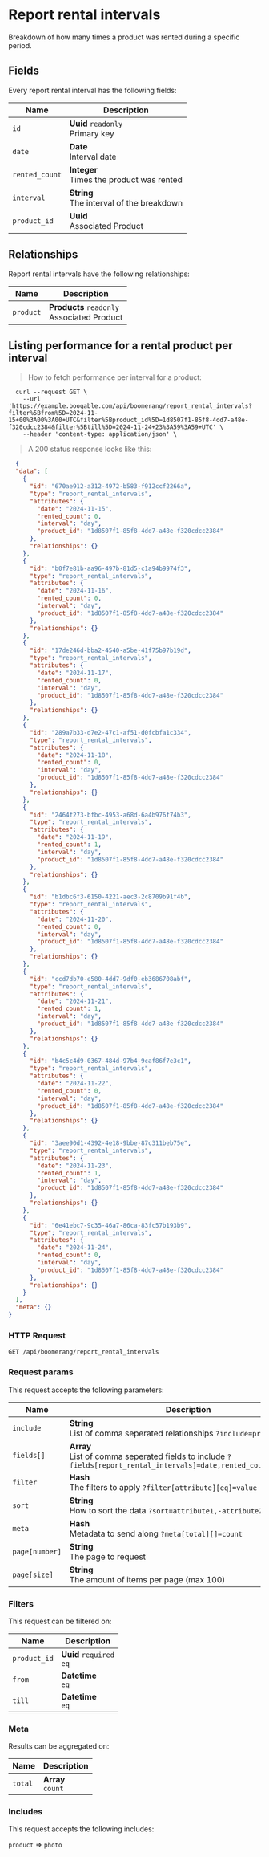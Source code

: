 # Report rental intervals

Breakdown of how many times a product was rented during a specific period.

## Fields
Every report rental interval has the following fields:

Name | Description
-- | --
`id` | **Uuid** `readonly`<br>Primary key
`date` | **Date** <br>Interval date
`rented_count` | **Integer** <br>Times the product was rented
`interval` | **String** <br>The interval of the breakdown
`product_id` | **Uuid** <br>Associated Product


## Relationships
Report rental intervals have the following relationships:

Name | Description
-- | --
`product` | **Products** `readonly`<br>Associated Product


## Listing performance for a rental product per interval



> How to fetch performance per interval for a product:

```shell
  curl --request GET \
    --url 'https://example.booqable.com/api/boomerang/report_rental_intervals?filter%5Bfrom%5D=2024-11-15+00%3A00%3A00+UTC&filter%5Bproduct_id%5D=1d8507f1-85f8-4dd7-a48e-f320cdcc2384&filter%5Btill%5D=2024-11-24+23%3A59%3A59+UTC' \
    --header 'content-type: application/json' \
```

> A 200 status response looks like this:

```json
  {
  "data": [
    {
      "id": "670ae912-a312-4972-b583-f912ccf2266a",
      "type": "report_rental_intervals",
      "attributes": {
        "date": "2024-11-15",
        "rented_count": 0,
        "interval": "day",
        "product_id": "1d8507f1-85f8-4dd7-a48e-f320cdcc2384"
      },
      "relationships": {}
    },
    {
      "id": "b0f7e81b-aa96-497b-81d5-c1a94b9974f3",
      "type": "report_rental_intervals",
      "attributes": {
        "date": "2024-11-16",
        "rented_count": 0,
        "interval": "day",
        "product_id": "1d8507f1-85f8-4dd7-a48e-f320cdcc2384"
      },
      "relationships": {}
    },
    {
      "id": "17de246d-bba2-4540-a5be-41f75b97b19d",
      "type": "report_rental_intervals",
      "attributes": {
        "date": "2024-11-17",
        "rented_count": 0,
        "interval": "day",
        "product_id": "1d8507f1-85f8-4dd7-a48e-f320cdcc2384"
      },
      "relationships": {}
    },
    {
      "id": "289a7b33-d7e2-47c1-af51-d0fcbfa1c334",
      "type": "report_rental_intervals",
      "attributes": {
        "date": "2024-11-18",
        "rented_count": 0,
        "interval": "day",
        "product_id": "1d8507f1-85f8-4dd7-a48e-f320cdcc2384"
      },
      "relationships": {}
    },
    {
      "id": "2464f273-bfbc-4953-a68d-6a4b976f74b3",
      "type": "report_rental_intervals",
      "attributes": {
        "date": "2024-11-19",
        "rented_count": 1,
        "interval": "day",
        "product_id": "1d8507f1-85f8-4dd7-a48e-f320cdcc2384"
      },
      "relationships": {}
    },
    {
      "id": "b1dbc6f3-6150-4221-aec3-2c8709b91f4b",
      "type": "report_rental_intervals",
      "attributes": {
        "date": "2024-11-20",
        "rented_count": 0,
        "interval": "day",
        "product_id": "1d8507f1-85f8-4dd7-a48e-f320cdcc2384"
      },
      "relationships": {}
    },
    {
      "id": "ccd7db70-e580-4dd7-9df0-eb3686708abf",
      "type": "report_rental_intervals",
      "attributes": {
        "date": "2024-11-21",
        "rented_count": 1,
        "interval": "day",
        "product_id": "1d8507f1-85f8-4dd7-a48e-f320cdcc2384"
      },
      "relationships": {}
    },
    {
      "id": "b4c5c4d9-0367-484d-97b4-9caf86f7e3c1",
      "type": "report_rental_intervals",
      "attributes": {
        "date": "2024-11-22",
        "rented_count": 0,
        "interval": "day",
        "product_id": "1d8507f1-85f8-4dd7-a48e-f320cdcc2384"
      },
      "relationships": {}
    },
    {
      "id": "3aee90d1-4392-4e18-9bbe-87c311beb75e",
      "type": "report_rental_intervals",
      "attributes": {
        "date": "2024-11-23",
        "rented_count": 1,
        "interval": "day",
        "product_id": "1d8507f1-85f8-4dd7-a48e-f320cdcc2384"
      },
      "relationships": {}
    },
    {
      "id": "6e41ebc7-9c35-46a7-86ca-83fc57b193b9",
      "type": "report_rental_intervals",
      "attributes": {
        "date": "2024-11-24",
        "rented_count": 0,
        "interval": "day",
        "product_id": "1d8507f1-85f8-4dd7-a48e-f320cdcc2384"
      },
      "relationships": {}
    }
  ],
  "meta": {}
}
```

### HTTP Request

`GET /api/boomerang/report_rental_intervals`

### Request params

This request accepts the following parameters:

Name | Description
-- | --
`include` | **String** <br>List of comma seperated relationships `?include=product`
`fields[]` | **Array** <br>List of comma seperated fields to include `?fields[report_rental_intervals]=date,rented_count,interval`
`filter` | **Hash** <br>The filters to apply `?filter[attribute][eq]=value`
`sort` | **String** <br>How to sort the data `?sort=attribute1,-attribute2`
`meta` | **Hash** <br>Metadata to send along `?meta[total][]=count`
`page[number]` | **String** <br>The page to request
`page[size]` | **String** <br>The amount of items per page (max 100)


### Filters

This request can be filtered on:

Name | Description
-- | --
`product_id` | **Uuid** `required`<br>`eq`
`from` | **Datetime** <br>`eq`
`till` | **Datetime** <br>`eq`


### Meta

Results can be aggregated on:

Name | Description
-- | --
`total` | **Array** <br>`count`


### Includes

This request accepts the following includes:

`product` => 
`photo`







